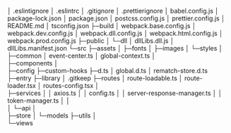 
│  .eslintignore
│  .eslintrc
│  .gitignore
│  .prettierignore
│  babel.config.js
│  package-lock.json
│  package.json
│  postcss.config.js
│  prettier.config.js
│  README.md
│  tsconfig.json
├─build
│      webpack.base.config.js
│      webpack.dev.config.js
│      webpack.dll.config.js
│      webpack.html.config.js
│      webpack.prod.config.js
├─public
│  └─dll
│          dllLibs.dll.js
│          dllLibs.manifest.json
└─src
    ├─assets
    │  ├─fonts
    │  ├─images
    │  └─styles
    │              
    ├─common
    │      event-center.ts
    │      global-context.ts
    │      
    ├─components
    │          
    ├─config
    ├─custom-hooks
    ├─d.ts
    │      global.d.ts
    │      rematch-store.d.ts
    ├─entry
    ├─library
    │      .gitkeep
    ├─routes
    │      route-loadable.ts
    │      route-loader.tsx
    │      routes-config.tsx
    │      
    ├─services
    │  │  axios.ts
    │  │  config.ts
    │  │  server-response-manager.ts
    │  │  token-manager.ts
    │  │  
    │  └─api
    │              
    ├─store
    │  └─models
    ├─utils
    │      
    └─views
                
